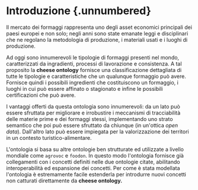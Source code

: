 # Introduzione {.unnumbered}

Il mercato dei formaggi rappresenta uno degli asset economici principali dei paesi europei e non solo;
negli anni sono state emanate leggi e disciplinari che ne regolano la metodologia di produzione, i materiali usati e i luoghi di produzione.

Ad oggi sono innumerevoli le tipologie di formaggi presenti nel mondo, caratterizzati da ingradienti, processi di lavorazione e consistenza.
A tal proposito la __cheese ontology__ fornisce una classificazione dettagliata di tutte le tipologie e caratteristiche che un qualunque formaggio può avere.
Fornisce quindi i possibili ingredienti che costituiscono un formaggio, i luoghi in cui può essere affinato o stagionato e infine le possibili certificazioni
che può avere.

I vantaggi offerti da questa ontologia sono innumerevoli: da un lato può essere sfruttata per migliorare e irrobustire i meccanismi di tracciabilità delle materie
prime e dei formaggi stessi, implementando uno strato semantico che poi può essere sfruttato da chiunque (in un'ottica _open data_).
Dall'altro lato può essere impiegata per la valorizzazione dei territori in un contesto turistico-alimentare.

L'ontologia si basa su altre ontologie ben strutturate ed utilizzate a livello mondiale come `agrovoc` e `foodon`.
In questo modo l'ontologia fornisce già collegamenti con i concetti definiti nelle due ontologie citate, abilitando interoperabilità ed espansione dei concetti.
Per come è stata modellata l'ontologia è estremamente facile estenderla per introdurre nuovi concetti non catturati direttamente da __cheese ontology.__

<!--
## Titolo della sezione

Testo della sezione.

Tabella di esempio.

```{=latex}
\begin{table}[H]
	\centering
	\begin{tabularx}{\textwidth}{|X|X|}
        \hline
		Colonna uno & Colonna due \\ \hline
        Cella uno & Cella due \\ \hline
	\end{tabularx}
\end{table}
```

Sezione di codice di esempio.

    object Main extends App {

        println("Helloworld!")

    }

Citazione di esempio.

> "Kelsey, in this terrifying world, all we have are the connections that we make." - Bojack Horseman, "Fish out of water", 04x03

Immagine di esempio in figura \ref{image}.

![Immagine di esempio\label{image}](images/pluto.jpg){ width=100% }
-->
